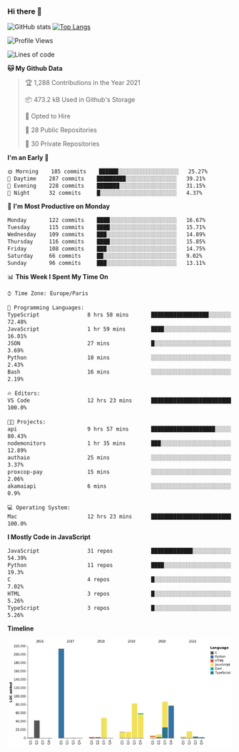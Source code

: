 ### Hi there 👋


![GitHub stats](https://github-readme-stats.vercel.app/api?username=eastkap&theme=dark&show_icons=true&count_private=true)
[![Top Langs](https://github-readme-stats.vercel.app/api/top-langs/?username=eastkap&layout=compact)](https://github.com/anuraghazra/github-readme-stats)



<!--START_SECTION:waka-->
![Profile Views](http://img.shields.io/badge/Profile%20Views-0-blue)

![Lines of code](https://img.shields.io/badge/From%20Hello%20World%20I%27ve%20Written-686347%20lines%20of%20code-blue)

**🐱 My Github Data** 

> 🏆 1,288 Contributions in the Year 2021
 > 
> 📦 473.2 kB Used in Github's Storage 
 > 
> 💼 Opted to Hire
 > 
> 📜 28 Public Repositories 
 > 
> 🔑 30 Private Repositories  
 > 
**I'm an Early 🐤** 

```text
🌞 Morning    185 commits    ██████░░░░░░░░░░░░░░░░░░░   25.27% 
🌆 Daytime    287 commits    █████████░░░░░░░░░░░░░░░░   39.21% 
🌃 Evening    228 commits    ███████░░░░░░░░░░░░░░░░░░   31.15% 
🌙 Night      32 commits     █░░░░░░░░░░░░░░░░░░░░░░░░   4.37%

```
📅 **I'm Most Productive on Monday** 

```text
Monday       122 commits    ████░░░░░░░░░░░░░░░░░░░░░   16.67% 
Tuesday      115 commits    ████░░░░░░░░░░░░░░░░░░░░░   15.71% 
Wednesday    109 commits    ███░░░░░░░░░░░░░░░░░░░░░░   14.89% 
Thursday     116 commits    ████░░░░░░░░░░░░░░░░░░░░░   15.85% 
Friday       108 commits    ███░░░░░░░░░░░░░░░░░░░░░░   14.75% 
Saturday     66 commits     ██░░░░░░░░░░░░░░░░░░░░░░░   9.02% 
Sunday       96 commits     ███░░░░░░░░░░░░░░░░░░░░░░   13.11%

```


📊 **This Week I Spent My Time On** 

```text
⌚︎ Time Zone: Europe/Paris

💬 Programming Languages: 
TypeScript               8 hrs 58 mins       ██████████████████░░░░░░░   72.48% 
JavaScript               1 hr 59 mins        ████░░░░░░░░░░░░░░░░░░░░░   16.01% 
JSON                     27 mins             █░░░░░░░░░░░░░░░░░░░░░░░░   3.69% 
Python                   18 mins             ░░░░░░░░░░░░░░░░░░░░░░░░░   2.43% 
Bash                     16 mins             ░░░░░░░░░░░░░░░░░░░░░░░░░   2.19%

🔥 Editors: 
VS Code                  12 hrs 23 mins      █████████████████████████   100.0%

🐱‍💻 Projects: 
api                      9 hrs 57 mins       ████████████████████░░░░░   80.43% 
nodemonitors             1 hr 35 mins        ███░░░░░░░░░░░░░░░░░░░░░░   12.89% 
authaio                  25 mins             ░░░░░░░░░░░░░░░░░░░░░░░░░   3.37% 
proxcop-pay              15 mins             ░░░░░░░░░░░░░░░░░░░░░░░░░   2.06% 
akamaiapi                6 mins              ░░░░░░░░░░░░░░░░░░░░░░░░░   0.9%

💻 Operating System: 
Mac                      12 hrs 23 mins      █████████████████████████   100.0%

```

**I Mostly Code in JavaScript** 

```text
JavaScript               31 repos            █████████████░░░░░░░░░░░░   54.39% 
Python                   11 repos            ████░░░░░░░░░░░░░░░░░░░░░   19.3% 
C                        4 repos             █░░░░░░░░░░░░░░░░░░░░░░░░   7.02% 
HTML                     3 repos             █░░░░░░░░░░░░░░░░░░░░░░░░   5.26% 
TypeScript               3 repos             █░░░░░░░░░░░░░░░░░░░░░░░░   5.26%

```


**Timeline**

![Chart not found](https://raw.githubusercontent.com/Eastkap/Eastkap/main/charts/bar_graph.png) 


<!--END_SECTION:waka-->

<!--
**Eastkap/eastkap** is a ✨ _special_ ✨ repository because its `README.md` (this file) appears on your GitHub profile.

Here are some ideas to get you started:

- 🔭 I’m currently working on ...
- 🌱 I’m currently learning ...
- 👯 I’m looking to collaborate on ...
- 🤔 I’m looking for help with ...
- 💬 Ask me about ...
- 📫 How to reach me: ...
- 😄 Pronouns: ...
- ⚡ Fun fact: ...
-->
